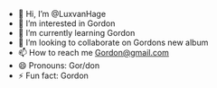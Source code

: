 - 👋 Hi, I’m @LuxvanHage
- 👀 I’m interested in Gordon
- 🌱 I’m currently learning Gordon
- 💞️ I’m looking to collaborate on Gordons new album
- 📫 How to reach me Gordon@gmail.com
- 😄 Pronouns: Gor/don
- ⚡ Fun fact: Gordon

<!---
LuxvanHage/LuxvanHage is a ✨ special ✨ repository because its `README.md` (this file) appears on your GitHub profile.
You can click the Preview link to take a look at your changes.
--->
